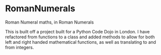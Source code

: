 # RomanNumerals
Roman Numeral maths, in Roman Numerals

This is built off a project built for a Python Code Dojo in London. I have refactored from functions to a class
and added methods to allow for both left and right handed mathematical functions, as well as translating to and
from integers.

